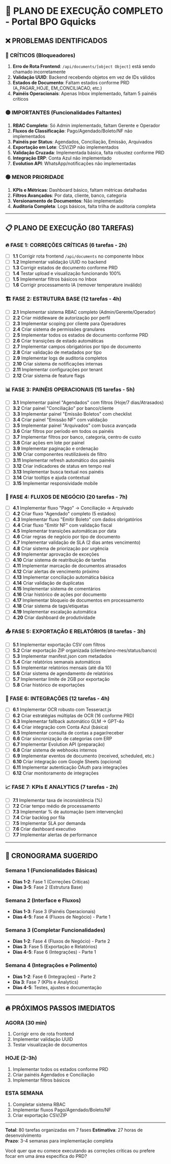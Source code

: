 # 🎯 PLANO DE EXECUÇÃO COMPLETO - Portal BPO Gquicks

## ❌ PROBLEMAS IDENTIFICADOS

### 🔴 CRÍTICOS (Bloqueadores)
1. **Erro de Rota Frontend**: `/api/documents/[object Object]` está sendo chamado incorretamente
2. **Validação UUID**: Backend recebendo objetos em vez de IDs válidos
3. **Estados de Documento**: Faltam estados conforme PRD (A_PAGAR_HOJE, EM_CONCILIACAO, etc.)
4. **Painéis Operacionais**: Apenas Inbox implementado, faltam 5 painéis críticos

### 🟡 IMPORTANTES (Funcionalidades Faltantes)
1. **RBAC Completo**: Só Admin implementado, faltam Gerente e Operador
2. **Fluxos de Classificação**: Pago/Agendado/Boleto/NF não implementados
3. **Painéis por Status**: Agendados, Conciliação, Emissão, Arquivados
4. **Exportação em Lote**: CSV/ZIP não implementados
5. **Validação Cruzada**: Implementada básica, falta robustez conforme PRD
6. **Integração ERP**: Conta Azul não implementado
7. **Evolution API**: WhatsApp/notificações não implementadas

### 🟢 MENOR PRIORIDADE
1. **KPIs e Métricas**: Dashboard básico, faltam métricas detalhadas
2. **Filtros Avançados**: Por data, cliente, banco, categoria
3. **Versionamento de Documentos**: Não implementado
4. **Auditoria Completa**: Logs básicos, falta trilha de auditoria completa

---

## 📋 PLANO DE EXECUÇÃO (80 TAREFAS)

### 🔥 FASE 1: CORREÇÕES CRÍTICAS (6 tarefas - 2h)
- [ ] **1.1** Corrigir rota frontend `/api/documents` no componente Inbox
- [ ] **1.2** Implementar validação UUID no backend
- [ ] **1.3** Corrigir estados de documento conforme PRD
- [ ] **1.4** Testar upload e visualização funcionando 100%
- [ ] **1.5** Implementar filtros básicos no Inbox
- [ ] **1.6** Corrigir processamento IA (remover temperature inválido)

### 🏗️ FASE 2: ESTRUTURA BASE (12 tarefas - 4h)
- [ ] **2.1** Implementar sistema RBAC completo (Admin/Gerente/Operador)
- [ ] **2.2** Criar middleware de autorização por perfil
- [ ] **2.3** Implementar scoping por cliente para Operadores
- [ ] **2.4** Criar sistema de permissões granulares
- [ ] **2.5** Implementar todos os estados de documento conforme PRD
- [ ] **2.6** Criar transições de estado automáticas
- [ ] **2.7** Implementar campos obrigatórios por tipo de documento
- [ ] **2.8** Criar validação de metadados por tipo
- [ ] **2.9** Implementar logs de auditoria completos
- [ ] **2.10** Criar sistema de notificações internas
- [ ] **2.11** Implementar configurações por tenant
- [ ] **2.12** Criar sistema de feature flags

### 📊 FASE 3: PAINÉIS OPERACIONAIS (15 tarefas - 5h)
- [ ] **3.1** Implementar painel "Agendados" com filtros (Hoje/7 dias/Atrasados)
- [ ] **3.2** Criar painel "Conciliação" por banco/cliente
- [ ] **3.3** Implementar painel "Emissão Boletos" com checklist
- [ ] **3.4** Criar painel "Emissão NF" com validação
- [ ] **3.5** Implementar painel "Arquivados" com busca avançada
- [ ] **3.6** Criar filtros por período em todos os painéis
- [ ] **3.7** Implementar filtros por banco, categoria, centro de custo
- [ ] **3.8** Criar ações em lote por painel
- [ ] **3.9** Implementar paginação e ordenação
- [ ] **3.10** Criar componentes reutilizáveis de filtro
- [ ] **3.11** Implementar refresh automático dos painéis
- [ ] **3.12** Criar indicadores de status em tempo real
- [ ] **3.13** Implementar busca textual nos painéis
- [ ] **3.14** Criar tooltips e ajuda contextual
- [ ] **3.15** Implementar responsividade mobile

### 🔄 FASE 4: FLUXOS DE NEGÓCIO (20 tarefas - 7h)
- [ ] **4.1** Implementar fluxo "Pago" → Conciliação → Arquivado
- [ ] **4.2** Criar fluxo "Agendado" completo (5 estados)
- [ ] **4.3** Implementar fluxo "Emitir Boleto" com dados obrigatórios
- [ ] **4.4** Criar fluxo "Emitir NF" com validação fiscal
- [ ] **4.5** Implementar transições automáticas por data
- [ ] **4.6** Criar regras de negócio por tipo de documento
- [ ] **4.7** Implementar validação de SLA (2 dias antes vencimento)
- [ ] **4.8** Criar sistema de priorização por urgência
- [ ] **4.9** Implementar aprovação de exceções
- [ ] **4.10** Criar sistema de reatribuição de tarefas
- [ ] **4.11** Implementar marcação de documentos atrasados
- [ ] **4.12** Criar alertas de vencimento próximo
- [ ] **4.13** Implementar conciliação automática básica
- [ ] **4.14** Criar validação de duplicatas
- [ ] **4.15** Implementar sistema de comentários
- [ ] **4.16** Criar histórico de ações por documento
- [ ] **4.17** Implementar bloqueio de documentos em processamento
- [ ] **4.18** Criar sistema de tags/etiquetas
- [ ] **4.19** Implementar escalação automática
- [ ] **4.20** Criar dashboard de produtividade

### 📤 FASE 5: EXPORTAÇÃO E RELATÓRIOS (8 tarefas - 3h)
- [ ] **5.1** Implementar exportação CSV com filtros
- [ ] **5.2** Criar exportação ZIP organizada (cliente/ano-mes/status/banco)
- [ ] **5.3** Implementar manifest.json com metadados
- [ ] **5.4** Criar relatórios semanais automáticos
- [ ] **5.5** Implementar relatórios mensais (até dia 10)
- [ ] **5.6** Criar sistema de agendamento de relatórios
- [ ] **5.7** Implementar limite de 2GB por exportação
- [ ] **5.8** Criar histórico de exportações

### 🔗 FASE 6: INTEGRAÇÕES (12 tarefas - 4h)
- [ ] **6.1** Implementar OCR robusto com Tesseract.js
- [ ] **6.2** Criar estratégias múltiplas de OCR (16 conforme PRD)
- [ ] **6.3** Implementar fallback automático GLM → GPT-4o
- [ ] **6.4** Criar integração com Conta Azul (básica)
- [ ] **6.5** Implementar consulta de contas a pagar/receber
- [ ] **6.6** Criar sincronização de categorias com ERP
- [ ] **6.7** Implementar Evolution API (preparação)
- [ ] **6.8** Criar sistema de webhooks internos
- [ ] **6.9** Implementar eventos de documento (received, scheduled, etc.)
- [ ] **6.10** Criar integração com Google Sheets (opcional)
- [ ] **6.11** Implementar autenticação OAuth para integrações
- [ ] **6.12** Criar monitoramento de integrações

### 📈 FASE 7: KPIs E ANALYTICS (7 tarefas - 2h)
- [ ] **7.1** Implementar taxa de inconsistência (%)
- [ ] **7.2** Criar tempo médio de processamento
- [ ] **7.3** Implementar % de automação (sem intervenção)
- [ ] **7.4** Criar backlog por fila
- [ ] **7.5** Implementar SLA por demanda
- [ ] **7.6** Criar dashboard executivo
- [ ] **7.7** Implementar alertas de performance

---

## 🎯 CRONOGRAMA SUGERIDO

### **Semana 1** (Funcionalidades Básicas)
- **Dias 1-2**: Fase 1 (Correções Críticas)
- **Dias 3-5**: Fase 2 (Estrutura Base)

### **Semana 2** (Interface e Fluxos)  
- **Dias 1-3**: Fase 3 (Painéis Operacionais)
- **Dias 4-5**: Fase 4 (Fluxos de Negócio) - Parte 1

### **Semana 3** (Completar Funcionalidades)
- **Dias 1-2**: Fase 4 (Fluxos de Negócio) - Parte 2  
- **Dias 3**: Fase 5 (Exportação e Relatórios)
- **Dias 4-5**: Fase 6 (Integrações) - Parte 1

### **Semana 4** (Integrações e Polimento)
- **Dias 1-2**: Fase 6 (Integrações) - Parte 2
- **Dia 3**: Fase 7 (KPIs e Analytics)
- **Dias 4-5**: Testes, ajustes e documentação

---

## 🔥 PRÓXIMOS PASSOS IMEDIATOS

### **AGORA** (30 min)
1. Corrigir erro de rota frontend
2. Implementar validação UUID
3. Testar visualização de documentos

### **HOJE** (2-3h)
1. Implementar todos os estados conforme PRD
2. Criar painéis Agendados e Conciliação
3. Implementar filtros básicos

### **ESTA SEMANA**
1. Completar sistema RBAC
2. Implementar fluxos Pago/Agendado/Boleto/NF
3. Criar exportação CSV/ZIP

---

**Total**: 80 tarefas organizadas em 7 fases
**Estimativa**: 27 horas de desenvolvimento  
**Prazo**: 3-4 semanas para implementação completa

Você quer que eu comece executando as correções críticas ou prefere focar em uma área específica do PRD?